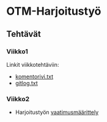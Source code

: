 ﻿<h1>OTM-Harjoitustyö</h1>

<h2>Tehtävät</h2>
<h3>Viikko1</h3>

Linkit viikkotehtäviin:
- [komentorivi.txt](https://github.com/samilait/otm-harjoitustyo/blob/master/laskarit/viikko1/komentorivi.txt)
- [gitlog.txt](https://github.com/samilait/otm-harjoitustyo/blob/master/laskarit/viikko1/gitlog.txt)

<h3>Viikko2</h3>

- Harjoitustyön [vaatimusmäärittely](https://github.com/samilait/otm-harjoitustyo/blob/master/dokumentointi/vaatimusmaarittely.md)
